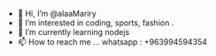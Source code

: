 - 👋 Hi, I’m @alaaMariry
- 👀 I’m interested in coding, sports, fashion .
- 🌱 I’m currently learning nodejs
- 📫 How to reach me ...
whatsapp : +963994594354
<!---
alaaMariry/alaaMariry is a ✨ special ✨ repository because its `README.md` (this file) appears on your GitHub profile.
You can click the Preview link to take a look at your changes.
--->
